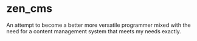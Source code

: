 zen_cms
=======

An attempt to become a better more versatile programmer mixed with the need for a content management system that meets my needs exactly.